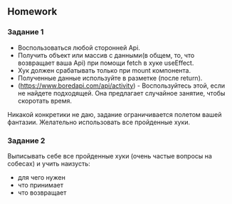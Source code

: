 ##  Homework

### Задание 1
- Воспользоваться любой сторонней Api. 
- Получить объект или массив с данными(в общем, то, что возвращает ваша Api) при помощи fetch в хуке useEffect. 
- Хук должен срабатывать только при mount компонента.
- Полученные данные используйте в разметке (после return).
- (https://www.boredapi.com/api/activity) - Воспользуйтесь этой, если не найдете подходящей. Она предлагает случайное занятие, чтобы скоротать время.

Никакой конкретики не даю, задание ограничивается полетом вашей фантазии. Желательно использовать все пройденные хуки.

### Задание 2
Выписывать себе все пройденные хуки (очень частые вопросы на собесах) и учить наизусть: 
- для чего нужен
- что принимает 
- что возвращает

